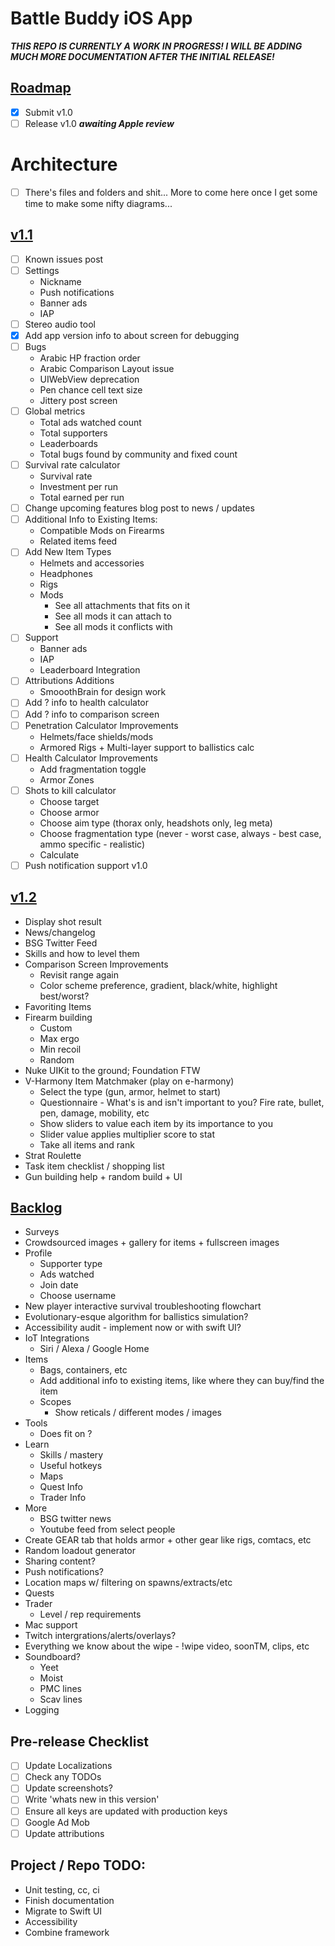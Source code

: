 #  Battle Buddy iOS App

***THIS REPO IS CURRENTLY A WORK IN PROGRESS! I WILL BE ADDING MUCH MORE DOCUMENTATION AFTER THE INITIAL RELEASE!***

## <u>Roadmap</u>

- [x] Submit v1.0
- [ ] Release v1.0 ***awaiting Apple review***

# Architecture
- [ ] There's files and folders and shit... More to come here once I get some time to make some nifty diagrams...

## <u>v1.1</u>
- [ ] Known issues post
- [ ] Settings
    - Nickname
    - Push notifications
    - Banner ads
    - IAP
- [ ] Stereo audio tool
- [x] Add app version info to about screen for debugging
- [ ] Bugs
    - Arabic HP fraction order
    - Arabic Comparison Layout issue
    - UIWebView deprecation
    - Pen chance cell text size
    - Jittery post screen
- [ ] Global metrics
    - Total ads watched count
    - Total supporters
    - Leaderboards
    - Total bugs found by community and fixed count
- [ ] Survival rate calculator
    - Survival rate
    - Investment per run
    - Total earned per run
- [ ] Change upcoming features blog post to news / updates
- [ ] Additional Info to Existing Items:
    - Compatible Mods on Firearms
    - Related items feed
- [ ] Add New Item Types
    - Helmets and accessories
    - Headphones
    - Rigs
    - Mods
        - See all attachments that fits on it
        - See all mods it can attach to
        - See all mods it conflicts with 
- [ ] Support
    - Banner ads
    - IAP
    - Leaderboard Integration
- [ ] Attributions Additions
    - SmooothBrain for design work
- [ ] Add ? info to health calculator
- [ ] Add ? info to comparison screen
- [ ] Penetration Calculator Improvements
    - Helmets/face shields/mods
    - Armored Rigs + Multi-layer support to ballistics calc
- [ ] Health Calculator Improvements
    - Add fragmentation toggle
    - Armor Zones
- [ ] Shots to kill calculator
    - Choose target
    - Choose armor
    - Choose aim type (thorax only, headshots only, leg meta)
    - Choose fragmentation type (never - worst case, always - best case, ammo specific - realistic)
    - Calculate
- [ ] Push notification support v1.0

## <u>v1.2</u>
- Display shot result
- News/changelog
- BSG Twitter Feed
- Skills and how to level them
- Comparison Screen Improvements
    - Revisit range again
    - Color scheme preference, gradient, black/white, highlight best/worst?
- Favoriting Items
- Firearm building
    - Custom
    - Max ergo
    - Min recoil
    - Random
- Nuke UIKit to the ground; Foundation FTW
- V-Harmony Item Matchmaker (play on e-harmony)
    - Select the type (gun, armor, helmet to start)
    - Questionnaire - What's is and isn't important to you? Fire rate, bullet, pen, damage, mobility, etc
    - Show sliders to value each item by its importance to you
    - Slider value applies multiplier score to stat
    - Take all items and rank
- Strat Roulette
- Task item checklist / shopping list
- Gun building help + random build + UI
    
## <u>Backlog</u>
- Surveys
- Crowdsourced images + gallery for items + fullscreen images
- Profile
    - Supporter type
    - Ads watched
    - Join date
    - Choose username
- New player interactive survival troubleshooting flowchart
- Evolutionary-esque algorithm for ballistics simulation?
- Accessibility audit - implement now or with swift UI?
- IoT Integrations
    - Siri / Alexa / Google Home
- Items
    - Bags, containers, etc
    - Add additional info to existing items, like where they can buy/find the item
    - Scopes
        - Show reticals / different modes / images 
- Tools
    - Does <item> fit on <item>?
- Learn
    - Skills / mastery
    - Useful hotkeys
    - Maps
    - Quest Info
    - Trader Info
- More
    - BSG twitter news
    - Youtube feed from select people
- Create GEAR tab that holds armor + other gear like rigs, comtacs, etc
- Random loadout generator
- Sharing content?
- Push notifications?
- Location maps w/ filtering on spawns/extracts/etc
- Quests
- Trader
	- Level / rep requirements
- Mac support
- Twitch intergrations/alerts/overlays?
- Everything we know about the wipe - !wipe video, soonTM, clips, etc
- Soundboard?
    - Yeet
    - Moist
    - PMC lines
    - Scav lines
- Logging

## Pre-release Checklist
- [ ] Update Localizations
- [ ] Check any TODOs
- [ ] Update screenshots?
- [ ] Write 'whats new in this version'
- [ ] Ensure all keys are updated with production keys
- [ ] Google Ad Mob
- [ ] Update attributions

## Project / Repo TODO:

- Unit testing, cc, ci
- Finish documentation
- Migrate to Swift UI
- Accessibility
- Combine framework
